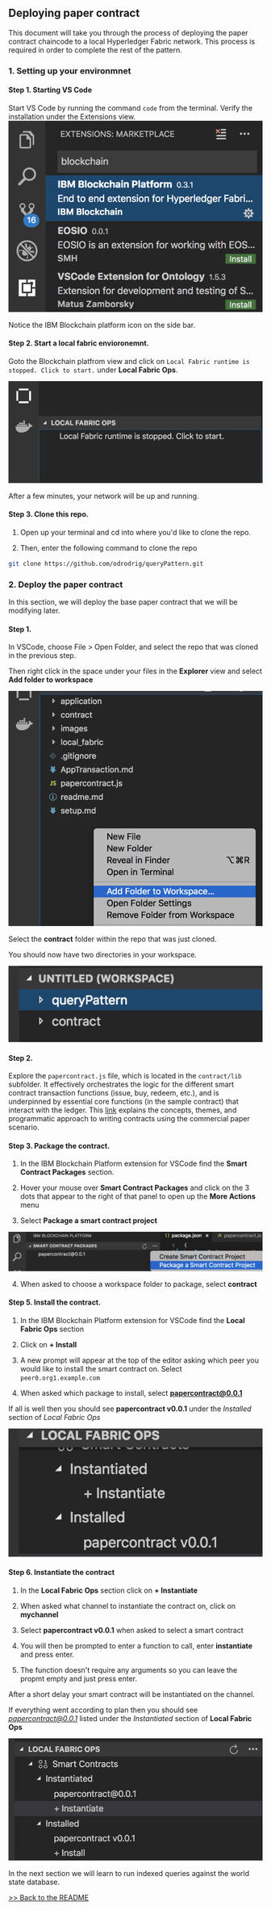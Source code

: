 ## Deploying paper contract 
This document will take you through the process of deploying the paper contract chaincode to a local Hyperledger Fabric network. This process is required in order to complete the rest of the pattern. 

### 1. Setting up your environmnet
#### Step 1. Starting VS Code
Start VS Code by running the command `code` from the terminal. 
Verify the installation under the Extensions view.   
![Fabric extension](images/VerifyFabricExtension.png)

Notice the IBM Blockchain platform icon on the side bar.
#### Step 2. Start a local fabric envioronemnt.
Goto the Blockchain platfrom view and click on `Local Fabric runtime is stopped. Click to start.` under **Local Fabric Ops**.

![Starting Local Fabric](images/StartingLocalFabric.png)

After a few minutes, your network will be up and running.

#### Step 3. Clone this repo. 

1. Open up your terminal and cd into where you'd like to clone the repo. 

2. Then, enter the following command to clone the repo
```bash
git clone https://github.com/odrodrig/queryPattern.git
```

### 2. Deploy the paper contract
In this section, we will deploy the base paper contract that we will be modifying later. 

#### Step 1.
In VSCode, choose File > Open Folder, and select the repo that was cloned in the previous step. 

Then right click in the space under your files in the **Explorer** view and select **Add folder to workspace**

![add folder](./images/addFolder.png)

Select the **contract** folder within the repo that was just cloned.

You should now have two directories in your workspace.

![two directories](./images/twoDirs.png)

#### Step 2.
Explore the `papercontract.js` file, which is located in the `contract/lib` subfolder. It effectively orchestrates the logic for the different smart contract transaction functions (issue, buy, redeem, etc.), and is underpinned by essential core functions (in the sample contract) that interact with the ledger. This [link](https://hyperledger-fabric.readthedocs.io/en/master/tutorial/commercial_paper.html) explains the concepts, themes, and programmatic approach to writing contracts using the commercial paper scenario.

#### Step 3. Package the contract.
1. In the IBM Blockchain Platform extension for VSCode find the **Smart Contract Packages** section.  

2. Hover your mouse over **Smart Contract Packages** and click on the 3 dots that appear to the right of that panel to open up the **More Actions** menu

3. Select **Package a smart contract project**

![package](./images/package.png)

4. When asked to choose a workspace folder to package, select **contract**

#### Step 5. Install the contract.
1. In the IBM Blockchain Platform extension for VSCode find the **Local Fabric Ops** section 

2. Click on **+ Install** 

3. A new prompt will appear at the top of the editor asking which peer you would like to install the smart contract on. Select `peer0.org1.example.com`

4. When asked which package to install, select **papercontract@0.0.1**

If all is well then you should see **papercontract v0.0.1** under the *Installed* section of *Local Fabric Ops*

![installed](./images/installed.png)

#### Step 6. Instantiate the contract
1. In the **Local Fabric Ops** section click on **+ Instantiate** 

2. When asked what channel to instantiate the contract on, click on **mychannel**

3. Select **papercontract v0.0.1** when asked to select a smart contract

4. You will then be prompted to enter a function to call, enter **instantiate** and press enter.

5. The function doesn't require any arguments so you can leave the propmt empty and just press enter.

After a short delay your smart contract will be instantiated on the channel.

If everything went according to plan then you should see *papercontract@0.0.1* listed under the *Instantiated* section of **Local Fabric Ops**

![instantiated](./images/instantiated.png)

In the next section we will learn to run indexed queries against the world state database.

[>> Back to the README](readme.md)
 